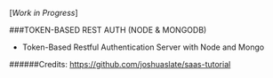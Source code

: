 [*Work in Progress*]

###TOKEN-BASED REST AUTH (NODE & MONGODB)

- Token-Based Restful Authentication Server with Node and Mongo


######Credits: 
https://github.com/joshuaslate/saas-tutorial
